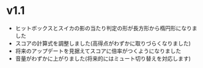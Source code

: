 # v1.1
- ヒットボックスとスイカの影の当たり判定の形が長方形から楕円形になりました
- スコアの計算式を調整しました(高得点がわずかに取りづらくなりました)
- 将来のアップデートを見据えてスコアに倍率がつくようになりました
- 音量がわずかに上がりました(将来的にはミュート切り替えを対応します)